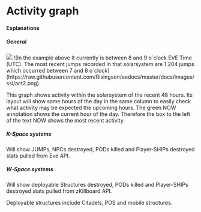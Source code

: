 # Activity graph

#### Explanations
##### General
<img src="https://raw.githubusercontent.com/Risingson/eedocs/master/docs/images/ssi/act2.png">
![In the example above It currently is between 8 and 9 o´clock EVE Time (UTC). The most recent jumps recorded in that solarsystem are 1.204 jumps which occurred between 7 and 8 o´clock](https://raw.githubusercontent.com/Risingson/eedocs/master/docs/images/ssi/act2.png)

This graph shows activity within the solarsystem of the recent 48 hours. Its layout will show same hours of the day in the same column to easily check what activity may be expected the upcoming hours.
The green NOW annotation shows the current hour of the day.
Therefore the box to the left of the text NOW shows the most recent activity.

##### K-Space systems
Will show JUMPs, NPCs destroyed, PODs killed and Player-SHIPs destroyed stats pulled from Eve API.

##### W-Space systems
Will show deployable Structures destroyed, PODs killed and Player-SHIPs destroyed stats pulled from zKillboard API.

Deployable structures include Citadels, POS and mobile structures.
<!--stackedit_data:
eyJoaXN0b3J5IjpbMTIyOTY5MTU1OV19
-->